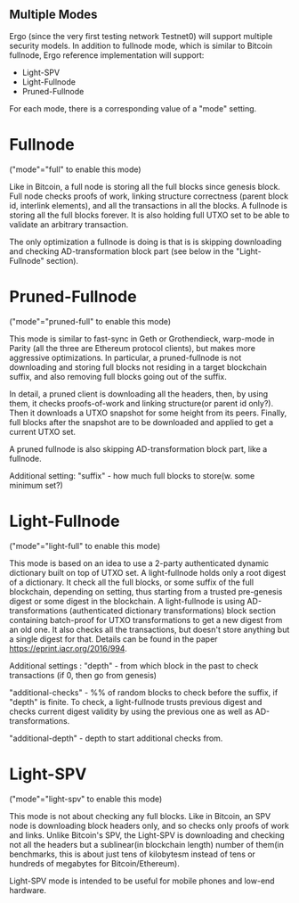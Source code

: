 Multiple Modes
--------------

Ergo (since the very first testing network Testnet0) will support 
multiple security models. In addition to fullnode mode, which is
similar to Bitcoin fullnode, Ergo reference implementation will 
support:
   - Light-SPV
   - Light-Fullnode
   - Pruned-Fullnode
  
For each mode, there is a corresponding value of a "mode" setting.
  
  
Fullnode
=========

("mode"="full" to enable this mode)

Like in Bitcoin, a full node is storing all the full blocks since 
genesis block. Full node checks proofs of work, linking structure 
correctness (parent block id, interlink elements), and all the 
transactions in all the blocks. A fullnode is storing all the full 
blocks forever. It is also holding full UTXO set to be able to validate an 
arbitrary transaction. 

The only optimization a fullnode is doing is that is is skipping downloading and checking 
AD-transformation block part (see below in the "Light-Fullnode" section).
   
Pruned-Fullnode
===============

("mode"="pruned-full" to enable this mode)
   
This mode is similar to fast-sync in Geth or Grothendieck, warp-mode 
in Parity (all the three are Ethereum protocol clients), but makes
 more aggressive optimizations. In particular, a pruned-fullnode is 
 not downloading and storing full blocks not residing in a target 
 blockchain suffix, and also removing full blocks going out of the suffix.
 
In detail, a pruned client is downloading all the headers, then, by using them,
  it checks proofs-of-work and linking structure(or parent id only?). Then it downloads a UTXO 
  snapshot for some height from its peers. Finally, full blocks after the snapshot are to be downloaded
   and applied to get a current UTXO set.
 
A pruned fullnode is also skipping AD-transformation block part, like a fullnode.      
   
Additional setting: "suffix" - how much full blocks to store(w. some minimum set?)
   
   
Light-Fullnode   
==============

("mode"="light-full" to enable this mode)

This mode is based on an idea to use a 2-party authenticated dynamic dictionary built on top of
UTXO set. A light-fullnode holds only a root digest of a dictionary. It check all the full blocks, or some
suffix of the full blockchain, depending on setting, thus starting from a trusted pre-genesis digest or some digest in 
the blockchain. A light-fullnode is using AD-transformations (authenticated dictionary transformations) block section
containing batch-proof for UTXO transformations to get a new digest from an old one. It also checks all the transactions, 
but doesn't store anything but a single digest for that. Details can be found in the paper 
https://eprint.iacr.org/2016/994.

Additional settings : "depth" - from which block in the past to check transactions (if 0, then go from genesis)

"additional-checks" - %% of random blocks to check before the suffix, if "depth" is finite. To check, a 
light-fullnode trusts previous digest and checks current digest validity by using the previous one as well
 as AD-transformations.
 
"additional-depth" - depth to start additional checks from.  

Light-SPV
=========

("mode"="light-spv" to enable this mode)

This mode is not about checking any full blocks. Like in Bitcoin, an SPV node is downloading block headers only,
and so checks only proofs of work and links. Unlike Bitcoin's SPV, the Light-SPV is downloading
 and checking not all the headers but a sublinear(in blockchain length) number of them(in benchmarks, this is about just
 tens of kilobytesm instead of tens or hundreds of megabytes for Bitcoin/Ethereum).
 
Light-SPV mode is intended to be useful for mobile phones and low-end hardware. 
   
   